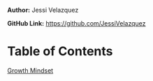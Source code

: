 **Author:** Jessi Velazquez

**GitHub Link:** https://github.com/JessiVelazquez

# Table of Contents

[Growth Mindset](growthmindset.md)
